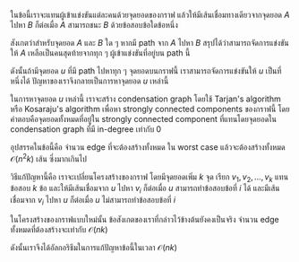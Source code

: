 ในข้อนี้เราจะแทนผู้เข้าแข่งขันแต่ละคนด้วยจุดยอดของกราฟ แล้วให้มีเส้นเชื่อมทางเดียวจากจุดยอด $A$ ไปหา $B$ ก็ต่อเมื่อ $A$ สามารถชนะ $B$ ด้วยข้อสอบข้อใดข้อหนึ่ง

สังเกตว่าสำหรับจุดยอด $A$ และ $B$ ใด ๆ หากมี path จาก $A$ ไปหา $B$ สรุปได้ว่าสามารถจัดการแข่งขันให้ $A$ เหลือเป็นคนสุดท้ายจากทุก ๆ ผู้เข้าแข่งขันที่อยู่บน path นี้

ดังนั้นถ้ามีจุดยอด $u$ ที่มี path ไปหาทุก ๆ จุดยอดบนกราฟนี้ เราสามารถจัดการแข่งขันให้ $u$ เป็นที่หนึ่งได้ ปัญหาของเราจึงกลายเป็นการหาจุดยอด $u$ เหล่านี้

ในการหาจุดยอด $u$ เหล่านี้ เราจะสร้าง condensation graph โดยใช้ Tarjan's algorithm หรือ Kosaraju's algorithm เพื่อหา strongly connected components ของกราฟนี้ โดยคำตอบคือจุดยอดทั้งหมดที่อยู่ใน strongly connected component ที่แทนโดยจุดยอดใน condensation graph ที่มี in-degree เท่ากับ $0$

อุปสรรคในข้อนี้คือ จำนวน edge ที่จะต้องสร้างทั้งหมด ใน worst case แล้วจะต้องสร้างทั้งหมด $\mathcal{O}(n^2k)$ เส้น ซึ่งมากเกินไป

วิธีแก้ปัญหานี้คือ เราจะเปลี่ยนโครงสร้างของกราฟ โดยมีจุดยอดเพิ่ม $k$ จุด เรียก $v_1, v_2, ..., v_k$ แทนข้อสอบ $k$ ข้อ และให้มีเส้นเชื่อมจาก $u$ ไปหา $v_i$ ก็ต่อเมื่อ $u$ สามารถทำข้อสอบข้อที่ $i$ ได้ และมีเส้นเชื่อมจาก $v_i$ ไปหา $u$ ก็ต่อเมื่อ $u$ ไม่สามารถทำข้อสอบข้อที่ $i$

ในโครงสร้างของกราฟแบบใหม่นั้น ข้อสังเกตของเราที่กล่าวไว้ข้างต้นยังคงเป็นจริง จำนวน edge ทั้งหมดที่ต้องสร้างจะเท่ากับ $\mathcal{O}(nk)$

ดังนั้นเราจึงได้อัลกอริธึมในการแก้ปัญหาข้อนี้ในเวลา $\mathcal{O}(nk)$
